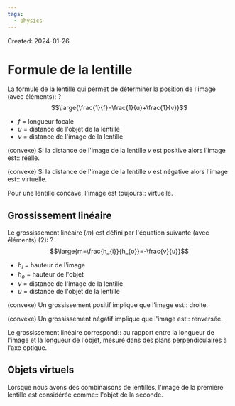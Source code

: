 ```yaml
---
tags:
  - physics
---
```

Created: 2024-01-26

# Formule de la lentille

La formule de la lentille qui permet de déterminer la position de l'image (avec éléments):
?
$$\large{\frac{1}{f}=\frac{1}{u}+\frac{1}{v}}$$
- $f$ = longueur focale
- $u$ = distance de l'objet de la lentille
- $v$ = distance de l'image de la lentille
<!--SR:!2024-02-23,16,250-->

(convexe) Si la distance de l'image de la lentille $v$ est positive alors l'image est:: réelle.
<!--SR:!2024-03-12,20,210-->
(convexe) Si la distance de l'image de la lentille $v$ est négative alors l'image est:: virtuelle.
<!--SR:!2024-03-03,22,250-->
Pour une lentille concave, l'image est toujours:: virtuelle.
<!--SR:!2024-02-24,16,230-->

## Grossissement linéaire

Le grossissement linéaire ($m$) est défini par l'équation suivante (avec éléments) (2):
?
$$\large{m=\frac{h_{i}}{h_{o}}=-\frac{v}{u}}$$
- $h_{i}$ = hauteur de l'image
- $h_{o}$ = hauteur de l'objet
- $v$ = distance de l'image de la lentille
- $u$ = distance de l'objet de la lentille
<!--SR:!2024-03-22,33,230-->

(convexe) Un grossissement positif implique que l'image est:: droite.
<!--SR:!2024-02-23,9,230-->
(convexe) Un grossissement négatif implique que l'image est:: renversée.
<!--SR:!2024-03-04,23,270-->

Le grossissement linéaire correspond:: au rapport entre la longueur de l'image et la longueur de l'objet, mesuré dans des plans perpendiculaires à l'axe optique.
<!--SR:!2024-03-13,24,227-->


## Objets virtuels
Lorsque nous avons des combinaisons de lentilles, l'image de la première lentille est considérée comme:: l'objet de la seconde.
<!--SR:!2024-03-08,27,250-->